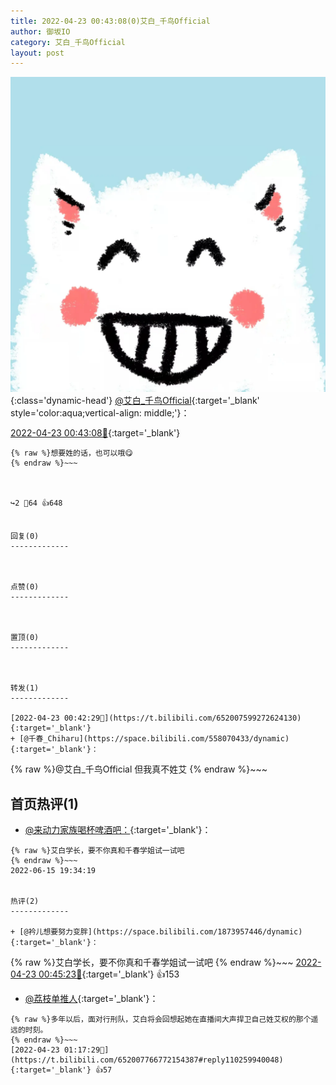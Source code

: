 ```yaml
---
title: 2022-04-23 00:43:08(0)艾白_千鸟Official
author: 御坂IO
category: 艾白_千鸟Official
layout: post
---
```


![img](/images/9ae8b9445fd0665cc014d9080156a45271be73c6.jpg){:class='dynamic-head'}
[@艾白_千鸟Official](https://space.bilibili.com/334537711/dynamic){:target='_blank' style='color:aqua;vertical-align: middle;'}：

[2022-04-23 00:43:08🔗](https://t.bilibili.com/652007766772154387){:target='_blank'}

~~~
{% raw %}想要姓的话，也可以哦😋
{% endraw %}~~~



↪️2 💬64 👍648


回复(0)
-------------



点赞(0)
-------------



置顶(0)
-------------



转发(1)
-------------

[2022-04-23 00:42:29🔗](https://t.bilibili.com/652007599272624130){:target='_blank'}
+ [@千春_Chiharu](https://space.bilibili.com/558070433/dynamic){:target='_blank'}：
~~~
{% raw %}@艾白_千鸟Official  但我真不姓艾
{% endraw %}~~~






首页热评(1)
-------------

+ [@来动力家族喝杯啤酒吧：](https://space.bilibili.com/1873957446/dynamic){:target='_blank'}：
~~~
{% raw %}艾白学长，要不你真和千春学姐试一试吧
{% endraw %}~~~
2022-06-15 19:34:19


热评(2)
-------------

+ [@衿儿想要努力变胖](https://space.bilibili.com/1873957446/dynamic){:target='_blank'}：
~~~
{% raw %}艾白学长，要不你真和千春学姐试一试吧
{% endraw %}~~~
[2022-04-23 00:45:23🔗](https://t.bilibili.com/652007766772154387#reply110257226720){:target='_blank'} 👍153
+ [@荔枝单推人](https://space.bilibili.com/273445649/dynamic){:target='_blank'}：
~~~
{% raw %}多年以后，面对行刑队，艾白将会回想起她在直播间大声捍卫自己姓艾权的那个遥远的时刻。
{% endraw %}~~~
[2022-04-23 01:17:29🔗](https://t.bilibili.com/652007766772154387#reply110259940048){:target='_blank'} 👍57


